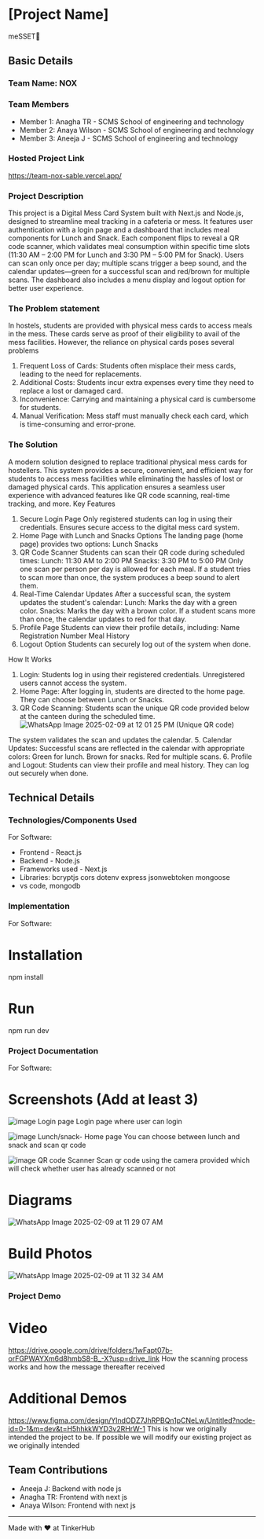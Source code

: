 # [Project Name]
meSSET🎯


## Basic Details
### Team Name: NOX


### Team Members
- Member 1: Anagha TR - SCMS School of engineering and technology
- Member 2: Anaya Wilson - SCMS School of engineering and technology
- Member 3: Aneeja J - SCMS School of engineering and technology

### Hosted Project Link
https://team-nox-sable.vercel.app/

### Project Description
This project is a Digital Mess Card System built with Next.js and Node.js, designed to streamline meal tracking in a cafeteria or mess. It features user authentication with a login page and a dashboard that includes meal components for Lunch and Snack. Each component flips to reveal a QR code scanner, which validates meal consumption within specific time slots (11:30 AM – 2:00 PM for Lunch and 3:30 PM – 5:00 PM for Snack). Users can scan only once per day; multiple scans trigger a beep sound, and the calendar updates—green for a successful scan and red/brown for multiple scans. The dashboard also includes a menu display and logout option for better user experience.

### The Problem statement
In hostels, students are provided with physical mess cards to access meals in the mess. These cards serve as proof of their eligibility to avail of the mess facilities. However, the reliance on physical cards poses several problems 
1. Frequent Loss of Cards: Students often misplace their mess cards, leading to the need for replacements.
2. Additional Costs: Students incur extra expenses every time they need to replace a lost or damaged card.
3. Inconvenience: Carrying and maintaining a physical card is cumbersome for students.
4. Manual Verification: Mess staff must manually check each card, which is time-consuming and error-prone.

### The Solution
A modern solution designed to replace traditional physical mess cards for hostellers. This system provides a secure, convenient, and efficient way for students to access mess facilities while eliminating the hassles of lost or damaged physical cards. This application ensures a seamless user experience with advanced features like QR code scanning, real-time tracking, and more.
Key Features
1. Secure Login Page
Only registered students can log in using their credentials.
Ensures secure access to the digital mess card system.
2. Home Page with Lunch and Snacks Options
The landing page (home page) provides two options:
Lunch
Snacks
3. QR Code Scanner
Students can scan their QR code during scheduled times:
Lunch: 11:30 AM to 2:00 PM
Snacks: 3:30 PM to 5:00 PM
Only one scan per person per day is allowed for each meal.
If a student tries to scan more than once, the system produces a beep sound to alert them.
4. Real-Time Calendar Updates
After a successful scan, the system updates the student's calendar:
Lunch: Marks the day with a green color.
Snacks: Marks the day with a brown color.
If a student scans more than once, the calendar updates to red for that day.
5. Profile Page
Students can view their profile details, including:
Name
Registration Number
Meal History
6. Logout Option
Students can securely log out of the system when done.

How It Works
1. Login:
Students log in using their registered credentials.
Unregistered users cannot access the system.
2. Home Page:
After logging in, students are directed to the home page.
They can choose between Lunch or Snacks.
3. QR Code Scanning:
Students scan the unique QR code provided below at the canteen during the scheduled time.
![WhatsApp Image 2025-02-09 at 12 01 25 PM](https://github.com/user-attachments/assets/54766282-984b-4db3-8e86-bb6a9220caf2) (Unique QR code)

The system validates the scan and updates the calendar.
5. Calendar Updates:
Successful scans are reflected in the calendar with appropriate colors:
Green for lunch.
Brown for snacks.
Red for multiple scans.
6. Profile and Logout:
Students can view their profile and meal history.
They can log out securely when done.

## Technical Details
### Technologies/Components Used
For Software:
- Frontend - React.js
- Backend - Node.js
- Frameworks used - Next.js
- Libraries:
    bcryptjs
    cors 
    dotenv 
    express
    jsonwebtoken
    mongoose
- vs code, mongodb

### Implementation
For Software:
# Installation
npm install

# Run
npm run dev

### Project Documentation
For Software:

# Screenshots (Add at least 3)
![image](https://github.com/user-attachments/assets/5d75d87b-0db4-4f16-8a9e-474b7c4378cf)    Login page
Login page where user can login

![image](https://github.com/user-attachments/assets/fd33b593-01b9-405b-9385-4c659353e098)    Lunch/snack- Home page
You can choose between lunch and snack and scan qr code


![image](https://github.com/user-attachments/assets/1390c782-aeaf-4a84-acae-c69a4189b98f)    QR code Scanner
Scan qr code using the camera provided which will check whether user has already scanned or not

# Diagrams
![WhatsApp Image 2025-02-09 at 11 29 07 AM](https://github.com/user-attachments/assets/a2fd4a06-0216-4f81-9632-b02ec9d47cf1)


# Build Photos
![WhatsApp Image 2025-02-09 at 11 32 34 AM](https://github.com/user-attachments/assets/d96f1a24-d4aa-4043-b968-3b8766505b89)


### Project Demo
# Video
https://drive.google.com/drive/folders/1wFapt07b-orFGPWAYXm6d8hmbS8-B_-X?usp=drive_link
How the scanning process works and how the message thereafter received 

# Additional Demos
https://www.figma.com/design/YlndODZ7JhRPBQn1pCNeLw/Untitled?node-id=0-1&m=dev&t=H5hhkkWYD3v2RHrW-1
This is how we originally intended the project to be. If possible we will modify our existing project as we originally intended

## Team Contributions
- Aneeja J: Backend with node js
- Anagha TR: Frontend with next js
- Anaya Wilson: Frontend with next js

---
Made with ❤️ at TinkerHub
